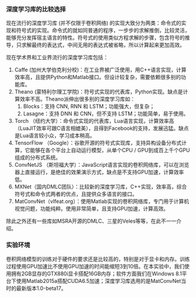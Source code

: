 ### 深度学习库的比较选择

现在流行的深度学习库 (并不仅限于卷积网络) 的实现大致分为两类：命令式的实现和符号式的实现。命令式的就如同普通的程序，一步步的求解推倒，比较灵活，能够充分发挥宿主语言的特性。符号式的使用类似方程求解的步骤，包含符号的推导，只求解最终的表达式，中间无用的表达式被省略，所以计算起来更加高效。

现在学术界和工业界流行的深度学习库包括：

1. Caffe (加州大学伯克利分校)：在工业界被广泛使用，用C++语言实现，计算效率高，且提供Python和Matlab接口。但设计较复杂，需要依赖很多别的功能库。
2. Theano (蒙特利尔理工学院)：符号式实现的代表库，Python实现。缺点是计算效率不高。Theano派伸出很多别的深度学习库如：
   1. Blocks：支持 CNN, RNN 和 LSTM；功能强大，但复杂；
   2. Lasagne：支持 DNN 和 CNN，但不支持 LSTM；功能简单，易于使用。
3. Torch （纽约大学）：命令式实现的代表库，Lua语言实现，计算效率高（LuaJIT效率可跟C语言相媲美），且得到Facebook的支持，发展迅猛。缺点是Lua语言较小众，学习成本稍高。
4. TensorFlow （Google）：谷歌开源的符号式实现库，支持异构设备分布式计算，它能够在各个平台上自动运行模型，从单个CPU / GPU到成百上千个GPU组成的分布式系统。
5. ConvNetJS （斯坦福大学）：JavaScript语言实现的卷积网络库，可以在浏览器上直接运行，是绝佳的效果演示方式，缺点是不支持GPU加速，计算效率低。
6. MXNet（国内DMLC团队）：比较新的深度学习库，C++实现，效率高，综合符号式和命令式两者的优点，且提供众多语言的接口。
7. MatConvNet（vlfeat.org）：使用Matlab实现的卷积网络库，专门用于计算机视觉问题，功能纯粹。使用非常简单，且支持GPU加速，计算高效。

除此之外还有一些库如MSRA开源的DMLC、三星的Veles等等，在此不一一介绍。



### 实验环境

卷积网络模型的训练对于硬件的要求还是比较高的，特别是对于显卡和内存。训练过程使用GPU加速比不使用GPU加速的时间能缩短3到10倍。在本实验中，我们使用拥有2GB显存的GTX880i显卡搭配16GB内存；软件方面我们在Windows 8.1平台下使用Matlab2015a搭配CUDA6.5加速；深度学习库选用的是MatConvNet当时的最新版本1.0-beta17。
